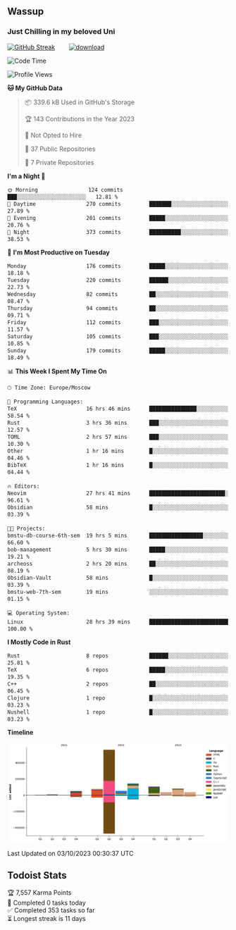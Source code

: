 ## Wassup 
### Just Chilling in my beloved Uni 

<!--
-->

[![GitHub Streak](http://github-readme-streak-stats.herokuapp.com?user=archeoss&theme=shades-of-purple&hide_border=true&date_format=j%20M%5B%20Y%5D)](https://git.io/streak-stats)&nbsp;&nbsp;&nbsp;&nbsp;&nbsp;&nbsp;&nbsp;&nbsp;[![download](https://user-images.githubusercontent.com/68448737/147796309-d8b65b1d-4dde-40d9-b03a-2b42aaa6cd43.jpeg)
](http://bmstu.ru/)

<!--START_SECTION:waka-->
![Code Time](http://img.shields.io/badge/Code%20Time-1%2C819%20hrs%2016%20mins-blue)

![Profile Views](http://img.shields.io/badge/Profile%20Views-7-blue)

**🐱 My GitHub Data** 

> 📦 339.6 kB Used in GitHub's Storage 
 > 
> 🏆 143 Contributions in the Year 2023
 > 
> 🚫 Not Opted to Hire
 > 
> 📜 37 Public Repositories 
 > 
> 🔑 7 Private Repositories 
 > 
**I'm a Night 🦉** 

```text
🌞 Morning                124 commits         ███░░░░░░░░░░░░░░░░░░░░░░   12.81 % 
🌆 Daytime                270 commits         ███████░░░░░░░░░░░░░░░░░░   27.89 % 
🌃 Evening                201 commits         █████░░░░░░░░░░░░░░░░░░░░   20.76 % 
🌙 Night                  373 commits         ██████████░░░░░░░░░░░░░░░   38.53 % 
```
📅 **I'm Most Productive on Tuesday** 

```text
Monday                   176 commits         █████░░░░░░░░░░░░░░░░░░░░   18.18 % 
Tuesday                  220 commits         ██████░░░░░░░░░░░░░░░░░░░   22.73 % 
Wednesday                82 commits          ██░░░░░░░░░░░░░░░░░░░░░░░   08.47 % 
Thursday                 94 commits          ██░░░░░░░░░░░░░░░░░░░░░░░   09.71 % 
Friday                   112 commits         ███░░░░░░░░░░░░░░░░░░░░░░   11.57 % 
Saturday                 105 commits         ███░░░░░░░░░░░░░░░░░░░░░░   10.85 % 
Sunday                   179 commits         █████░░░░░░░░░░░░░░░░░░░░   18.49 % 
```


📊 **This Week I Spent My Time On** 

```text
🕑︎ Time Zone: Europe/Moscow

💬 Programming Languages: 
TeX                      16 hrs 46 mins      ███████████████░░░░░░░░░░   58.54 % 
Rust                     3 hrs 36 mins       ███░░░░░░░░░░░░░░░░░░░░░░   12.57 % 
TOML                     2 hrs 57 mins       ███░░░░░░░░░░░░░░░░░░░░░░   10.30 % 
Other                    1 hr 16 mins        █░░░░░░░░░░░░░░░░░░░░░░░░   04.46 % 
BibTeX                   1 hr 16 mins        █░░░░░░░░░░░░░░░░░░░░░░░░   04.44 % 

🔥 Editors: 
Neovim                   27 hrs 41 mins      ████████████████████████░   96.61 % 
Obsidian                 58 mins             █░░░░░░░░░░░░░░░░░░░░░░░░   03.39 % 

🐱‍💻 Projects: 
bmstu-db-course-6th-sem  19 hrs 5 mins       █████████████████░░░░░░░░   66.60 % 
bob-management           5 hrs 30 mins       █████░░░░░░░░░░░░░░░░░░░░   19.21 % 
archeoss                 2 hrs 20 mins       ██░░░░░░░░░░░░░░░░░░░░░░░   08.19 % 
Obsidian-Vault           58 mins             █░░░░░░░░░░░░░░░░░░░░░░░░   03.39 % 
bmstu-web-7th-sem        19 mins             ░░░░░░░░░░░░░░░░░░░░░░░░░   01.15 % 

💻 Operating System: 
Linux                    28 hrs 39 mins      █████████████████████████   100.00 % 
```

**I Mostly Code in Rust** 

```text
Rust                     8 repos             ██████░░░░░░░░░░░░░░░░░░░   25.81 % 
TeX                      6 repos             █████░░░░░░░░░░░░░░░░░░░░   19.35 % 
C++                      2 repos             ██░░░░░░░░░░░░░░░░░░░░░░░   06.45 % 
Clojure                  1 repo              █░░░░░░░░░░░░░░░░░░░░░░░░   03.23 % 
Nushell                  1 repo              █░░░░░░░░░░░░░░░░░░░░░░░░   03.23 % 
```



**Timeline**

![Lines of Code chart](https://raw.githubusercontent.com/archeoss/archeoss/master/assets/bar_graph.png)


 Last Updated on 03/10/2023 00:30:37 UTC
<!--END_SECTION:waka-->

## Todoist Stats

<!-- TODO-IST:START -->
🏆  7,557 Karma Points           
🌸  Completed 0 tasks today           
✅  Completed 353 tasks so far           
⏳  Longest streak is 11 days
<!-- TODO-IST:END -->
